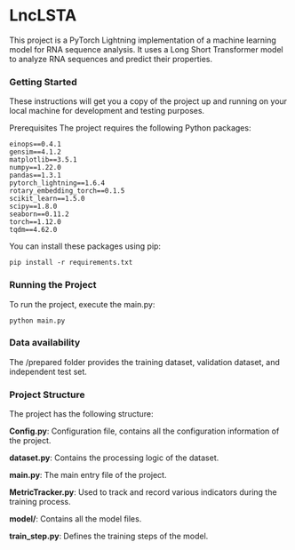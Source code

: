 # LncLSTA
This project is a PyTorch Lightning implementation of a machine learning model for RNA sequence analysis. It uses a Long Short Transformer model to analyze RNA sequences and predict their properties.

### Getting Started
These instructions will get you a copy of the project up and running on your local machine for development and testing purposes.

Prerequisites
The project requires the following Python packages:
```
einops==0.4.1
gensim==4.1.2
matplotlib==3.5.1
numpy==1.22.0
pandas==1.3.1
pytorch_lightning==1.6.4
rotary_embedding_torch==0.1.5
scikit_learn==1.5.0
scipy==1.8.0
seaborn==0.11.2
torch==1.12.0
tqdm==4.62.0
```

You can install these packages using pip:  

`pip install -r requirements.txt` 


### Running the Project
To run the project, execute the main.py:  

`python main.py`

### Data availability
The /prepared folder provides the training dataset, validation dataset, and independent test set.

### Project Structure
The project has the following structure:  

**Config.py**: Configuration file, contains all the configuration information of the project. 

**dataset.py**: Contains the processing logic of the dataset.   

**main.py**: The main entry file of the project.   

**MetricTracker.py**: Used to track and record various indicators during the training process.

**model/**: Contains all the model files.   

**train_step.py**: Defines the training steps of the model.  


